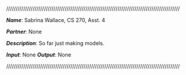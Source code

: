 ////////////////////////////////////////////////////////////////////////////////////////////

***Name***: Sabrina Wallace, CS 270, Asst. 4

***Partner***: None

***Description***: So far just making models.

***Input***: None
***Output***: None

////////////////////////////////////////////////////////////////////////////////////////////
